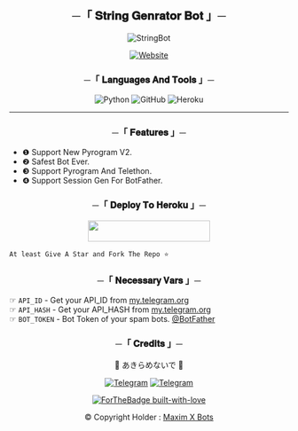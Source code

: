 <h2 align="center">
    ─「 𝐒𝐭𝐫𝐢𝐧𝐠 𝐆𝐞𝐧𝐫𝐚𝐭𝐨𝐫 𝐁𝐨𝐭 」─
</h2>
<p align="center">

<img src="https://te.legra.ph/file/0c13eb00aaba21dd2f541.jpg" alt="StringBot">

<p align="center"><a href="https://github.com/AL3X-Github"><img alt="Website" src="https://img.shields.io/badge/ㅤPowered By I𝗓υɱi 和泉ㅤ-blue"></a></p>

<h3 align="center">
    ─「 𝐋𝐚𝐧𝐠𝐮𝐚𝐠𝐞𝐬 𝐀𝐧𝐝 𝐓𝐨𝐨𝐥𝐬 」─
</h3>

 <div align="center">

![Python](https://img.shields.io/badge/Python-3776AB?style=for-the-badge&logo=python&logoColor=white) ![GitHub](https://img.shields.io/badge/GitHub-100000?style=for-the-badge&logo=github&logoColor=white)
![Heroku](https://img.shields.io/badge/Heroku-430098?style=for-the-badge&logo=heroku&logoColor=white)

</div>

----
 
<h3 align="center">
    ─「 𝐅𝐞𝐚𝐭𝐮𝐫𝐞𝐬 」─
</h3> 

- ❶ Support New Pyrogram V2.
- ❷ Safest Bot Ever.
- ❸ Support Pyrogram And Telethon.
- ❹ Support Session Gen For BotFather.

<h3 align="center">
    ─「 𝐃𝐞𝐩𝐥𝐨𝐲 𝐓𝐨 𝐇𝐞𝐫𝐨𝐤𝐮 」─
</h3>
  
  <p align="center"><a href="https://heroku.com/deploy?template=https://github.com/AL3X-Github/StringBot"> <img src="https://img.shields.io/badge/Deploy%20To%20Heroku-black?style=for-the-badge&logo=heroku" width="220" height="38.45"/></a></p>

```
At least Give A Star and Fork The Repo ⭐
```
<h3 align="center">
    ─「 𝐍𝐞𝐜𝐞𝐬𝐬𝐚𝐫𝐲 𝐕𝐚𝐫𝐬 」─
</h3>

☞ `API_ID` - Get your API_ID from [my.telegram.org](https://my.telegram.org/apps)<br>
☞ `API_HASH` - Get your API_HASH from [my.telegram.org](https://my.telegram.org/apps)<br>
☞ `BOT_TOKEN` - Bot Token of your spam bots. [@BotFather](https://t.me/BotFather)<br>


<h3 align="center">
    ─「 𝐂𝐫𝐞𝐝𝐢𝐭𝐬 」─
</h3>

<div align="center">

🍂 あきらめないで 🍃

[![Telegram](https://img.shields.io/badge/Group-%232C3454?style=for-the-badge&logo=telegram&logoColor=white)](https://t.me/MaximXGroup) [![Telegram](https://img.shields.io/badge/Channel-%232C3454?style=for-the-badge&logo=telegram&logoColor=white)](https://t.me/MaximXChannels)

[![ForTheBadge built-with-love](http://ForTheBadge.com/images/badges/built-with-love.svg)](https://github.com/AL3X-Github)

© Copyright Holder : [Maxim X Bots](https://t.me/MaximXBots)

</div>


